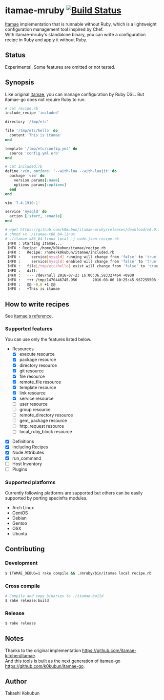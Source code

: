 # itamae-mruby [![Build Status](https://travis-ci.org/k0kubun/itamae-mruby.svg?branch=master)](https://travis-ci.org/k0kubun/itamae-mruby)

[Itamae](https://github.com/itamae-kitchen/itamae) implementation that is runnable without Ruby, which is a lightweight configuration management tool inspired by Chef.  
With itamae-mruby's standalone binary, you can write a configuration recipe in Ruby and apply it without Ruby.

## Status

Experimental. Some features are omitted or not tested.

## Synopsis

Like original [itamae](https://github.com/itamae-kitchen/itamae), you can manage configuration by Ruby DSL. But itamae-go does not require Ruby to run.

```rb
# cat recipe.rb
include_recipe 'included'

directory '/tmp/etc'

file '/tmp/etc/hello' do
  content 'This is itamae'
end

template '/tmp/etc/config.yml' do
  source 'config.yml.erb'
end
```

```rb
# cat included.rb
define :vim, options: '--with-lua --with-luajit' do
  package 'vim' do
    version params[:name]
    options params[:options]
  end
end

vim '7.4.1910-1'

service 'mysqld' do
  action [:start, :enable]
end
```

```bash
# wget https://github.com/k0kubun/itamae-mruby/releases/download/v0.0.1/itamae-x86_64-linux
# chmod +x ./itamae-x86_64-linux
# ./itamae-x86_64-linux local -j node.json recipe.rb
 INFO : Starting Itamae...
 INFO : Recipe: /home/k0kubun/itamae/recipe.rb
 INFO :   Recipe: /home/k0kubun/itamae/included.rb
 INFO :     service[mysqld] running will change from 'false' to 'true'
 INFO :     service[mysqld] enabled will change from 'false' to 'true'
 INFO :   file[/tmp/etc/hello] exist will change from 'false' to 'true'
 INFO :   diff:
 INFO :   --- /dev/null 2016-07-23 16:06:36.583327464 +0900
 INFO :   +++ /tmp/1470446745.956       2016-08-06 10:25:45.967255508 +0900
 INFO :   @@ -0,0 +1 @@
 INFO :   +This is itamae
```

## How to write recipes

See [itamae's reference](https://github.com/itamae-kitchen/itamae/wiki).

### Supported features

You can use only the features listed below.

- Resources
  - [x] execute resource
  - [x] package resource
  - [x] directory resource
  - [x] git resource
  - [x] file resource
  - [x] remote\_file resource
  - [x] template resource
  - [x] link resource
  - [x] service resource
  - [ ] user resource
  - [ ] group resource
  - [ ] remote\_directory resource
  - [ ] gem\_package resource
  - [ ] http\_request resource
  - [ ] local\_ruby\_block resource
- [x] Definitions
- [x] Including Recipes
- [x] Node Attributes
- [x] run\_command
- [ ] Host Inventory
- [ ] Plugins

### Supported platforms

Currently following platforms are supported but others can be easily supported by porting specinfra modules.

- Arch Linux
- CentOS
- Debian
- Gentoo
- OSX
- Ubuntu

## Contributing
### Development

```bash
$ ITAMAE_DEBUG=1 rake compile && ./mruby/bin/itamae local recipe.rb
```

### Cross compile

```bash
# Compile and copy binaries to ./itamae-build
$ rake release:build
```

### Release

```bash
$ rake release
```

## Notes

Thanks to the original implementation https://github.com/itamae-kitchen/itamae.  
And this tools is built as the next generation of itamae-go https://github.com/k0kubun/itamae-go.

## Author

Takashi Kokubun
